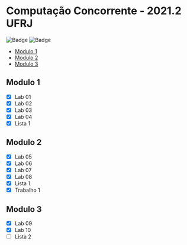 # Computação Concorrente - 2021.2 UFRJ
![Badge](https://img.shields.io/badge/C-00599C?style=for-the-badge&logo=c&logoColor=white)
![Badge](https://img.shields.io/badge/Java-ED8B00?style=for-the-badge&logo=java&logoColor=white)

* [Modulo 1](#modulo-1)
* [Modulo 2](#modulo-2)
* [Modulo 3](#modulo-3)

## Modulo 1
- [x] Lab 01
- [x] Lab 02
- [x] Lab 03
- [x] Lab 04
- [x] Lista 1

## Modulo 2
- [x] Lab 05
- [x] Lab 06
- [x] Lab 07
- [x] Lab 08
- [x] Lista 1
- [x] Trabalho 1

## Modulo 3
- [x] Lab 09
- [x] Lab 10
- [ ] Lista 2
